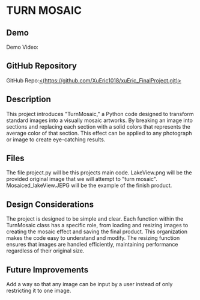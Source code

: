 # TURN MOSAIC

## Demo
Demo Video: <URL>

## GitHub Repository
GitHub Repo:[<(https://github.com/XuEric1018/xuEric_FinalProject.git)>](https://github.com/XuEric1018/xuEric_FinalProject.git)

## Description
This project introduces "TurnMosaic," a Python code designed to transform standard images into a visually mosaic artworks. By breaking an image into sections and replacing each section with a solid colors that represents the average color of that section. This effect can be applied to any photograph or image to create eye-catching results.

## Files
The file project.py will be this projects main code.
LakeView.png will be the provided original image that we will attempt to "turn mosaic".
Mosaiced_lakeView.JEPG will be the example of the finish product.

## Design Considerations
The project is designed to be simple and clear. Each function within the TurnMosaic class has a specific role, from loading and resizing images to creating the mosaic effect and saving the final product. This organization makes the code easy to understand and modify. The resizing function ensures that images are handled efficiently, maintaining performance regardless of their original size.

## Future Improvements
Add a way so that any image can be input by a user instead of only restricting it to one image.
